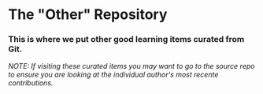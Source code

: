 # The "Other" Repository

### This is where we put other good learning items curated from Git.


*NOTE: If visiting these curated items you may want to go to the source repo to ensure you are looking at the individual author's most recente contributions.*